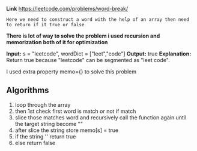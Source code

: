 **Link** https://leetcode.com/problems/word-break/

`Here we need to construct a word with the help of an array then need to return if it true or false`

**There is lot of way to solve the problem i used recursion and memorization both of it for optimization**

**Input:** s = "leetcode", wordDict = ["leet","code"]
**Output:** true
**Explanation:** Return true because "leetcode" can be segmented as "leet code".



I used extra property memo={} to solve this problem


## Algorithms
1. loop through the array 
2. then 1st check first word is match or not if match 
3. slice those matches word and recursively call the function again until the target string become  ""
5. after slice the string store memo[s] = true 
4. if the string '' return true 
5.  else return false